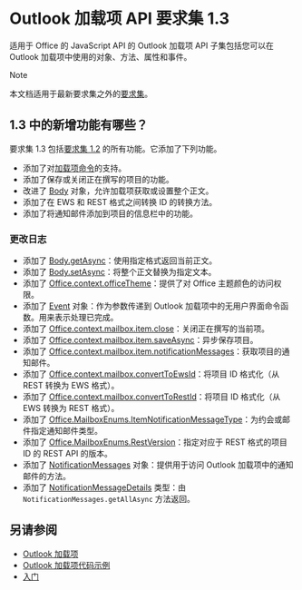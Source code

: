 # <a name="outlook-add-in-api-requirement-set-13"></a>Outlook 加载项 API 要求集 1.3

适用于 Office 的 JavaScript API 的 Outlook 加载项 API 子集包括您可以在 Outlook 加载项中使用的对象、方法、属性和事件。

> [!NOTE]
> 本文档适用于最新要求集之外的[要求集](/office/dev/add-ins/reference/requirement-sets/outlook-api-requirement-sets)。 

## <a name="whats-new-in-13"></a>1.3 中的新增功能有哪些？

要求集 1.3 包括[要求集 1.2](../requirement-set-1.2/outlook-requirement-set-1.2.md) 的所有功能。它添加了下列功能。

- 添加了对[加载项命令](https://docs.microsoft.com/outlook/add-ins/add-in-commands-for-outlook)的支持。
- 添加了保存或关闭正在撰写的项目的功能。
- 改进了 [Body](/javascript/api/outlook_1_3/office.body) 对象，允许加载项获取或设置整个正文。
- 添加了在 EWS 和 REST 格式之间转换 ID 的转换方法。
- 添加了将通知邮件添加到项目的信息栏中的功能。

### <a name="change-log"></a>更改日志

- 添加了 [Body.getAsync](/javascript/api/outlook_1_3/office.body#getasync-coerciontype--options--callback-)：使用指定格式返回当前正文。
- 添加了 [Body.setAsync](/javascript/api/outlook_1_3/office.body#setasync-data--options--callback-)：将整个正文替换为指定文本。
- 添加了 [Office.context.officeTheme](office.context.md#officetheme-object)：提供了对 Office 主题颜色的访问权限。
- 添加了 [Event](/javascript/api/office/office.addincommands.event) 对象：作为参数传递到 Outlook 加载项中的无用户界面命令函数。用来表示处理已完成。
- 添加了 [Office.context.mailbox.item.close](office.context.mailbox.item.md#close)：关闭正在撰写的当前项。
- 添加了 [Office.context.mailbox.item.saveAsync](office.context.mailbox.item.md#saveasyncoptions-callback)：异步保存项目。
- 添加了 [Office.context.mailbox.item.notificationMessages](office.context.mailbox.item.md#notificationmessages-notificationmessagesjavascriptapioutlook13officenotificationmessages)：获取项目的通知邮件。
- 添加了 [Office.context.mailbox.convertToEwsId](office.context.mailbox.md#converttoewsiditemid-restversion--string)：将项目 ID 格式化（从 REST 转换为 EWS 格式）。
- 添加了 [Office.context.mailbox.convertToRestId](office.context.mailbox.md#converttorestiditemid-restversion--string)：将项目 ID 格式化（从 EWS 转换为 REST 格式）。
- 添加了 [Office.MailboxEnums.ItemNotificationMessageType](/javascript/api/outlook_1_3/office.mailboxenums.itemnotificationmessagetype)：为约会或邮件指定通知邮件类型。
- 添加了 [Office.MailboxEnums.RestVersion](/javascript/api/outlook_1_3/office.mailboxenums.restversion)：指定对应于 REST 格式的项目 ID 的 REST API 的版本。
- 添加了 [NotificationMessages](/javascript/api/outlook_1_3/office.notificationmessages) 对象：提供用于访问 Outlook 加载项中的通知邮件的方法。
- 添加了 [NotificationMessageDetails](/javascript/api/outlook_1_3/office.notificationmessagedetails) 类型：由 `NotificationMessages.getAllAsync` 方法返回。

## <a name="see-also"></a>另请参阅

- [Outlook 加载项](https://docs.microsoft.com/outlook/add-ins/)
- [Outlook 加载项代码示例](https://developer.microsoft.com/outlook/gallery/?filterBy=Outlook,Samples,Add-ins)
- [入门](https://docs.microsoft.com/outlook/add-ins/quick-start)